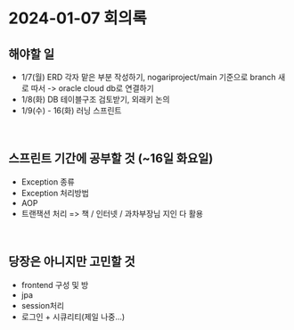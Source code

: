 # 2024-01-07 회의록

## 해야할 일
- 1/7(월) ERD 각자 맡은 부분 작성하기, nogariproject/main 기준으로 branch 새로 따서 -> oracle cloud db로 연결하기 
- 1/8(화) DB 테이블구조 검토받기, 외래키 논의
- 1/9(수) - 16(화) 러닝 스프린트

<br />

## 스프린트 기간에 공부할 것 (~16일 화요일)
- Exception 종류
- Exception 처리방법
- AOP
- 트랜잭션 처리
=> 책 / 인터넷 / 과차부장님 지인 다 활용

<br />

## 당장은 아니지만 고민할 것
- frontend 구성 및 방
- jpa
- session처리
- 로그인 + 시큐리티(제일 나중...)
